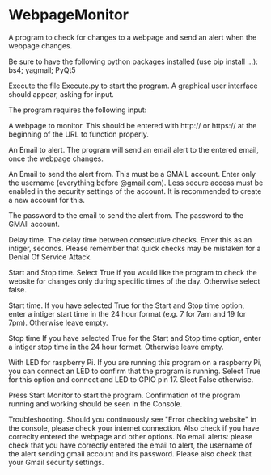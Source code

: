 # WebpageMonitor
A program to check for changes to a webpage and send an alert when the webpage changes.

Be sure to have the following python packages installed (use pip install ...): bs4; yagmail; PyQt5

Execute the file Execute.py to start the program.
A graphical user interface should appear, asking for input.


The program requires the following input:

A webpage to monitor. 
    This should be entered with http:// or https:// at the beginning of the URL to function properly.
  
An Email to alert.
    The program will send an email alert to the entered email, once the webpage changes.
  
An Email to send the alert from.
    This must be a GMAIL account. Enter only the username (everything before @gmail.com). 
    Less secure access must be enabled in the security settings of the account. It is recommended to create a new account for this.
  
The password to the email to send the alert from.
    The password to the GMAIl account.
  
Delay time.
    The delay time between consecutive checks. Enter this as an intiger, seconds. Please remember that quick checks may be mistaken for a Denial Of Service Attack.
  
Start and Stop time.
    Select True if you would like the program to check the website for changes only during specific times of the day. Otherwise select false.
  
Start time.
    If you have selected True for the Start and Stop time option, enter a intiger start time in the 24 hour format (e.g. 7 for 7am and 19 for 7pm). Otherwise leave empty.
  
Stop time
    If you have selected True for the Start and Stop time option, enter a intiger stop time in the 24 hour format. Otherwise leave empty.
  
With LED for raspberry Pi.
    If you are running this program on a raspberry Pi, you can connect an LED to confirm that the program is running. Select True for this option and connect and LED to GPIO pin 17. Slect False otherwise.
  
Press Start Monitor to start the program. Confirmation of the program running and working should be seen in the Console.

Troubleshooting.
    Should you continuously see "Error checking website" in the console, please check your internet connection. Also check if you have correclty entered the webpage and other options.
    No email alerts: please check that you have correctly entered the email to alert, the username of the alert sending gmail account and its password. Please also check that your Gmail security settings.   
